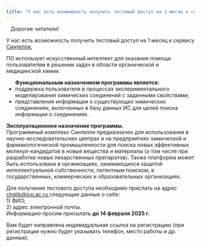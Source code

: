 ```yaml
---
title: "У нас есть возможность получить тестовый доступ на 1 месяц к сервису Си..."
---
```

<p>
 &nbsp;&nbsp;&nbsp;Дорогие читатели!
</p>

<p>
У нас есть возможность получить тестовый доступ на 1 месяц к сервису <a href="https://syntelly.ru/#Database"> Синтелли. </a>
</p>

<p>
ПО использует искусственный интеллект для оказания помощи пользователям в решении задач в области органической и медицинской химии.
</p>

<ul>
 <b>Функциональным назначением программы является:</b>
  <li> поддержка пользователя в процессах экспериментального моделирования химических соединений с заданными свойствами;</li>
  <li> представление информации о существующих химических соединениях, включенных в базу данных ИС для целей поиска информации о соединениях.</li>
</ul>

<p>
<b>Эксплуатационное назначение программы.</b>
<br>
Программный комплекс Синтелли предназначен для использования в научно-исследовательских центрах и на предприятиях химической и фармакологической промышленности для поиска новых эффективных молекул-кандидатов в новые вещества и материалы (а том числе при разработке новых лекарственных препаратов). Также платформа может быть использована в организациях, занимающихся защитой интеллектуальной собственности, патентным поиском, в государственных, коммерческих и образовательных организациях.
</p>

<p>
Для получения тестового доступа необходимо прислать на адрес <a href="mailto:chglib@icp.ac.ru"> chglib@icp.ac.ru </a> следующие данные о себе:
<br>
1)  ФИО;
<br>
2)  адрес электронной почты.
<br>
Информацию просим присылать <b> до 14 февраля 2025 г.</b>
</p>

<p>
Вам будет направлена индивидуальная ссылка на регистрацию (при регистрации нужно будет указывать телефон, место работы и др. данные).
